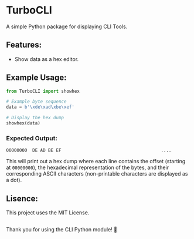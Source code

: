 # TurboCLI

A simple Python package for displaying CLI Tools.

## Features:
- Show data as a hex editor.

## Example Usage:

```python
from TurboCLI import showhex

# Example byte sequence
data = b'\xde\xad\xbe\xef'

# Display the hex dump
showhex(data)
```
### Expected Output:
```
00000000  DE AD BE EF                                      ....
```
This will print out a hex dump where each line contains the offset (starting at `00000000`), the hexadecimal representation of the bytes, and their corresponding ASCII characters (non-printable characters are displayed as a dot).

## Lisence:
This project uses the MIT License.
##
Thank you for using the CLI Python module! 🎉